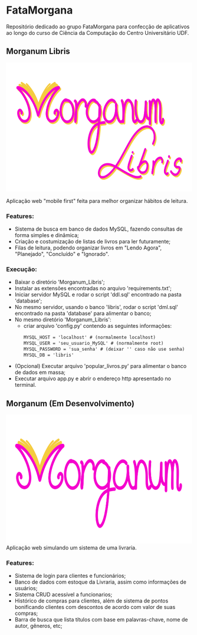 # FataMorgana
Repositório dedicado ao grupo FataMorgana para confecção de aplicativos ao longo do curso de Ciência da Computação do Centro Universitário UDF.

## Morganum Libris
<div align="center">
  <img src="Morganum_Libris/static/assets/morganum_libris_logo.png" height="350" alt="Morganum Libris">
</div>

 Aplicação web "mobile first" feita para melhor organizar hábitos de leitura.
 
 ### Features:
  * Sistema de busca em banco de dados MySQL, fazendo consultas de forma simples e dinâmica;
  * Criação e costumização de listas de livros para ler futuramente;
  * Filas de leitura, podendo organizar livros em "Lendo Agora", "Planejado", "Concluído" e "Ignorado".

 ### Execução:
  * Baixar o diretório 'Morganum_Libris';
  * Instalar as extensões encontradas no arquivo 'requirements.txt';
  * Iniciar servidor MySQL e rodar o script 'ddl.sql' encontrado na pasta 'database';
  * No mesmo servidor, usando o banco 'libris', rodar o script 'dml.sql' encontrado na pasta 'database' para alimentar o banco;
  * No mesmo diretório 'Morganum_Libris':
    - criar arquivo 'config.py' contendo as seguintes informações:
      ```
      MYSQL_HOST = 'localhost' # (normalmente localhost)
      MYSQL_USER = 'seu_usuario_MySQL' # (normalmente root)
      MYSQL_PASSWORD = 'sua_senha' # (deixar '' caso não use senha)
      MYSQL_DB = 'libris'
      ```
  * (Opcional) Executar arquivo 'popular_livros.py' para alimentar o banco de dados em massa;
  * Executar arquivo app.py e abrir o endereço http apresentado no terminal.

## Morganum (Em Desenvolvimento)
<div align="center">
  <img src="Morganum/app/static/assets/morganum_logo.png" height="350" alt="Morganum">
</div>
 Aplicação web simulando um sistema de uma livraria.
 
 ### Features:
  * Sistema de login para clientes e funcionários;
  * Banco de dados com estoque da Livraria, assim como informações de usuários;
  * Sistema CRUD acessível a funcionarios;
  * Histórico de compras para clientes, além de sistema de pontos bonificando clientes com descontos de acordo com valor de suas compras;
  * Barra de busca que lista títulos com base em palavras-chave, nome de autor, gêneros, etc;
